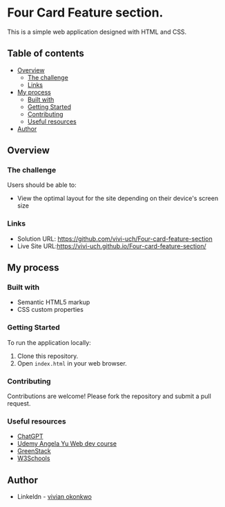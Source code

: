 # Four Card Feature section.

This is a simple  web application designed with HTML and CSS.

## Table of contents
- [Overview](#overview)
  - [The challenge](#the-challenge)
  - [Links](#links)
- [My process](#my-process)
  - [Built with](#built-with)
  - [Getting Started](#getting-started)
  - [Contributing](#contributing)
  - [Useful resources](#useful-resources)
- [Author](#author)

## Overview

### The challenge

Users should be able to:
- View the optimal layout for the site depending on their device's screen size

### Links

- Solution URL: https://github.com/vivi-uch/Four-card-feature-section
- Live Site URL:https://vivi-uch.github.io/Four-card-feature-section/

## My process

### Built with

- Semantic HTML5 markup
- CSS custom properties

### Getting Started

To run the application locally:

1. Clone this repository.
2. Open `index.html` in your web browser.

### Contributing

Contributions are welcome! Please fork the repository and submit a pull request.

### Useful resources

- [ChatGPT](https://chatgpt.com/)
- [Udemy Angela Yu Web dev course](https://www.udemy.com/course/the-complete-web-development-bootcamp/) 
- [GreenStack](https://www.youtube.com/watch?v=9LZGB3OLXNQ)
- [W3Schools](https://www.w3schools.com/)


## Author

- Linkeldn - [vivian okonkwo](https://www.linkedin.com/in/vivian-okonkwo-24b228253/)

